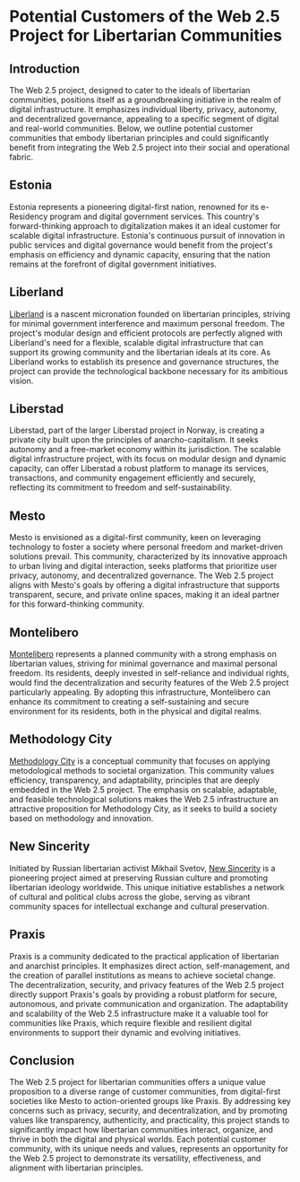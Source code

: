 # Potential Customers of the Web 2.5 Project for Libertarian Communities

## Introduction

The Web 2.5 project, designed to cater to the ideals of libertarian communities, positions itself as a groundbreaking initiative in the realm of digital infrastructure. It emphasizes individual liberty, privacy, autonomy, and decentralized governance, appealing to a specific segment of digital and real-world communities. Below, we outline potential customer communities that embody libertarian principles and could significantly benefit from integrating the Web 2.5 project into their social and operational fabric.

## Estonia

Estonia represents a pioneering digital-first nation, renowned for its e-Residency program and digital government services. This country's forward-thinking approach to digitalization makes it an ideal customer for scalable digital infrastructure. Estonia's continuous pursuit of innovation in public services and digital governance would benefit from the project's emphasis on efficiency and dynamic capacity, ensuring that the nation remains at the forefront of digital government initiatives.

## Liberland

[Liberland](./liberland/README.md) is a nascent micronation founded on libertarian principles, striving for minimal government interference and maximum personal freedom. The project's modular design and efficient protocols are perfectly aligned with Liberland's need for a flexible, scalable digital infrastructure that can support its growing community and the libertarian ideals at its core. As Liberland works to establish its presence and governance structures, the project can provide the technological backbone necessary for its ambitious vision.

## Liberstad

Liberstad, part of the larger Liberstad project in Norway, is creating a private city built upon the principles of anarcho-capitalism. It seeks autonomy and a free-market economy within its jurisdiction. The scalable digital infrastructure project, with its focus on modular design and dynamic capacity, can offer Liberstad a robust platform to manage its services, transactions, and community engagement efficiently and securely, reflecting its commitment to freedom and self-sustainability.

## Mesto

Mesto is envisioned as a digital-first community, keen on leveraging technology to foster a society where personal freedom and market-driven solutions prevail. This community, characterized by its innovative approach to urban living and digital interaction, seeks platforms that prioritize user privacy, autonomy, and decentralized governance. The Web 2.5 project aligns with Mesto's goals by offering a digital infrastructure that supports transparent, secure, and private online spaces, making it an ideal partner for this forward-thinking community.

## Montelibero

[Montelibero](./montelibero/README.md) represents a planned community with a strong emphasis on libertarian values, striving for minimal governance and maximal personal freedom. Its residents, deeply invested in self-reliance and individual rights, would find the decentralization and security features of the Web 2.5 project particularly appealing. By adopting this infrastructure, Montelibero can enhance its commitment to creating a self-sustaining and secure environment for its residents, both in the physical and digital realms.

## Methodology City

[Methodology City](./methodology/README.md) is a conceptual community that focuses on applying metodological methods to societal organization. This community values efficiency, transparency, and adaptability, principles that are deeply embedded in the Web 2.5 project. The emphasis on scalable, adaptable, and feasible technological solutions makes the Web 2.5 infrastructure an attractive proposition for Methodology City, as it seeks to build a society based on methodology and innovation.

## New Sincerity

Initiated by Russian libertarian activist Mikhail Svetov, [New Sincerity](./sincerity/README.md) is a pioneering project aimed at preserving Russian culture and promoting libertarian ideology worldwide. This unique initiative establishes a network of cultural and political clubs across the globe, serving as vibrant community spaces for intellectual exchange and cultural preservation.

## Praxis

Praxis is a community dedicated to the practical application of libertarian and anarchist principles. It emphasizes direct action, self-management, and the creation of parallel institutions as means to achieve societal change. The decentralization, security, and privacy features of the Web 2.5 project directly support Praxis's goals by providing a robust platform for secure, autonomous, and private communication and organization. The adaptability and scalability of the Web 2.5 infrastructure make it a valuable tool for communities like Praxis, which require flexible and resilient digital environments to support their dynamic and evolving initiatives.

## Conclusion

The Web 2.5 project for libertarian communities offers a unique value proposition to a diverse range of customer communities, from digital-first societies like Mesto to action-oriented groups like Praxis. By addressing key concerns such as privacy, security, and decentralization, and by promoting values like transparency, authenticity, and practicality, this project stands to significantly impact how libertarian communities interact, organize, and thrive in both the digital and physical worlds. Each potential customer community, with its unique needs and values, represents an opportunity for the Web 2.5 project to demonstrate its versatility, effectiveness, and alignment with libertarian principles.
